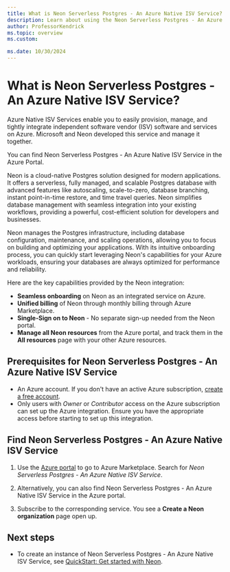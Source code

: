 ```yaml
---
title: What is Neon Serverless Postgres - An Azure Native ISV Service?
description: Learn about using the Neon Serverless Postgres - An Azure Native ISV Service in the Azure Marketplace.
author: ProfessorKendrick
ms.topic: overview
ms.custom:

ms.date: 10/30/2024
---
```


# What is Neon Serverless Postgres - An Azure Native ISV Service?

Azure Native ISV Services enable you to easily provision, manage, and tightly integrate independent software vendor (ISV) software and services on Azure. Microsoft and Neon developed this service and manage it together.

You can find Neon Serverless Postgres - An Azure Native ISV Service  in the Azure Portal.

Neon is a cloud-native Postgres solution designed for modern applications. It offers a serverless, fully managed, and scalable Postgres database with advanced features like autoscaling, scale-to-zero, database branching, instant point-in-time restore, and time travel queries. Neon simplifies database management with seamless integration into your existing workflows, providing a powerful, cost-efficient solution for developers and businesses.  

Neon manages the Postgres infrastructure, including database configuration, maintenance, and scaling operations, allowing you to focus on building and optimizing your applications. With its intuitive onboarding process, you can quickly start leveraging Neon's capabilities for your Azure workloads, ensuring your databases are always optimized for performance and reliability.  

Here are the key capabilities provided by the Neon integration:

- **Seamless onboarding** on Neon as an integrated service on Azure.
- **Unified billing** of Neon through monthly billing through Azure Marketplace.
- **Single-Sign on to Neon** - No separate sign-up needed from the Neon portal.
- **Manage all Neon resources** from the Azure portal, and track them in the **All resources** page with your other Azure resources.

## Prerequisites for Neon Serverless Postgres - An Azure Native ISV Service

- An Azure account. If you don't have an active Azure subscription, [create a free account](https://azure.microsoft.com/free/).
- Only users with  _Owner_ or _Contributor_ access on the Azure subscription can set up the Azure integration. Ensure you have the appropriate access before starting to set up this integration.

## Find Neon Serverless Postgres - An Azure Native ISV Service

1. Use the [Azure portal](https://portal.azure.com) to go to Azure Marketplace. Search for _Neon Serverless Postgres - An Azure Native ISV Service_.

1. Alternatively, you can also find Neon Serverless Postgres - An Azure Native ISV Service in the Azure portal.

1. Subscribe to the corresponding service. You see a **Create a Neon organization** page open up.

## Next steps

- To create an instance of Neon Serverless Postgres - An Azure Native ISV Service, see [QuickStart: Get started with Neon](create.md).
<!--TO DO:  Add links
- Get started with Neon Serverless Postgres - An Azure Native ISV Service on
    > [!div class="nextstepaction"]
    > Azure portal

    > [!div class="nextstepaction"]
    > Azure Marketplace
--> 